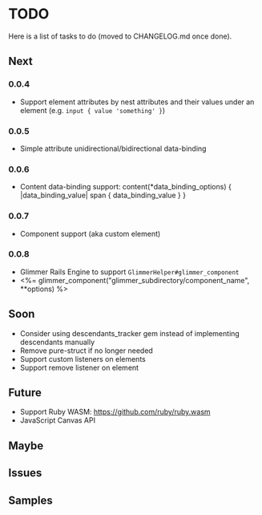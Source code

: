 # TODO

Here is a list of tasks to do (moved to CHANGELOG.md once done).

## Next

### 0.0.4

- Support element attributes by nest attributes and their values under an element (e.g. `input { value 'something' }`)

### 0.0.5

- Simple attribute unidirectional/bidirectional data-binding

### 0.0.6

- Content data-binding support:
content(*data_binding_options) { |data_binding_value|
  span {
    data_binding_value
  }
}

### 0.0.7

- Component support (aka custom element)

### 0.0.8

- Glimmer Rails Engine to support `GlimmerHelper#glimmer_component`
- <%= glimmer_component("glimmer_subdirectory/component_name", **options) %>

## Soon

- Consider using descendants_tracker gem instead of implementing descendants manually
- Remove pure-struct if no longer needed
- Support custom listeners on elements
- Support remove listener on element

## Future

- Support Ruby WASM: https://github.com/ruby/ruby.wasm
- JavaScript Canvas API

## Maybe

## Issues

## Samples
